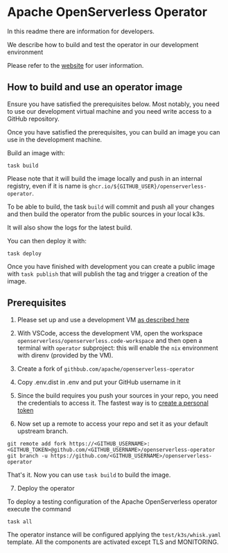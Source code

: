 <!--
  ~ Licensed to the Apache Software Foundation (ASF) under one
  ~ or more contributor license agreements.  See the NOTICE file
  ~ distributed with this work for additional information
  ~ regarding copyright ownership.  The ASF licenses this file
  ~ to you under the Apache License, Version 2.0 (the
  ~ "License"); you may not use this file except in compliance
  ~ with the License.  You may obtain a copy of the License at
  ~
  ~   http://www.apache.org/licenses/LICENSE-2.0
  ~
  ~ Unless required by applicable law or agreed to in writing,
  ~ software distributed under the License is distributed on an
  ~ "AS IS" BASIS, WITHOUT WARRANTIES OR CONDITIONS OF ANY
  ~ KIND, either express or implied.  See the License for the
  ~ specific language governing permissions and limitations
  ~ under the License.
  ~
-->

# Apache OpenServerless Operator

In this readme there are information for developers.

We describe how to build and test the operator in our development environment

Please refer to the [website](https://openserverless.apache.org) for user information.

## How to build and use an operator image

Ensure you have satisfied the prerequisites below. Most notably, you need to use our development virtual machine and you
need write access to a GitHub repository.

Once you have satisfied the prerequisites, you can build an image you can use in the development machine.

Build an image with:

```shell
task build
```

Please note that it will build the image locally and push in an internal registry, even if it is name is
`ghcr.io/${GITHUB_USER}/openserverless-operator`.

To be able to build, the task `build` will commit and push all your changes and then build the operator from the public
sources in your local k3s.

It will also show the logs for the latest build.

You can then deploy it with:

```shell
task deploy
```

Once you have finished with development you can create a public image with `task publish` that will publish the tag and
trigger a creation of the image.

## Prerequisites

1. Please set up and use a development VM [as described here](https://github.com/apache/openserverless)

2. With VSCode, access the development VM, open the workspace `openserverless/openserverless.code-workspace` and then
   open a terminal with `operator` subproject: this will enable the `nix` environment with direnv (provided by the VM).

3. Create a fork of `githbub.com/apache/openserverless-operator`

4. Copy .env.dist in .env and put your GitHub username in it

5. Since the build requires you push your sources in your repo, you need the credentials to access it. The fastest way
   is
   to [create a personal token](https://docs.github.com/en/authentication/keeping-your-account-and-data-secure/managing-your-personal-access-tokens)

6. Now set up a remote to access your repo and set it as your default upstream branch.

```
git remote add fork https://<GITHUB_USERNAME>:<GITHUB_TOKEN>@github.com/<GITHUB_USERNAME>/openserverless-operator
git branch -u https://github.com/<GITHUB_USERNAME>/openserverless-operator
```

That's it. Now you can use `task build` to build the image.

7. Deploy the operator

To deploy a testing configuration of the Apache OpenServerless operator execute the command

```shell
task all
```

The operator instance will be configured applying the `test/k3s/whisk.yaml` template.
All the components are activated except TLS and MONITORING.

